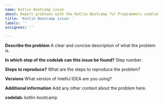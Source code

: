 ```yaml
---
name: Kotlin Bootcamp issue
about: Report problems with the Kotlin Bootcamp for Programmers codelab.
title: 'Kotlin Bootcamp issue: '
labels: ''
assignees: ''

---
```


**Describe the problem**
A clear and concise description of what the problem is.

**In which step of the codelab can this issue be found?**
Step number.

**Steps to reproduce?**
What are the steps to reproduce the problem?

**Versions**
What version of IntelliJ IDEA are you using?

**Additional information**
Add any other context about the problem here.

**codelab:** kotlin-bootcamp
